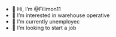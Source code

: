- 👋 Hi, I’m @Filimon11
- 👀 I’m interested in warehouse operative
- 🌱 I’m currently unemployec
- 💞️ I’m looking to start a job


<!---
Filimon11/Filimon11 is a ✨ special ✨ repository because its `README.md` (this file) appears on your GitHub profile.
You can click the Preview link to take a look at your changes.
--->
